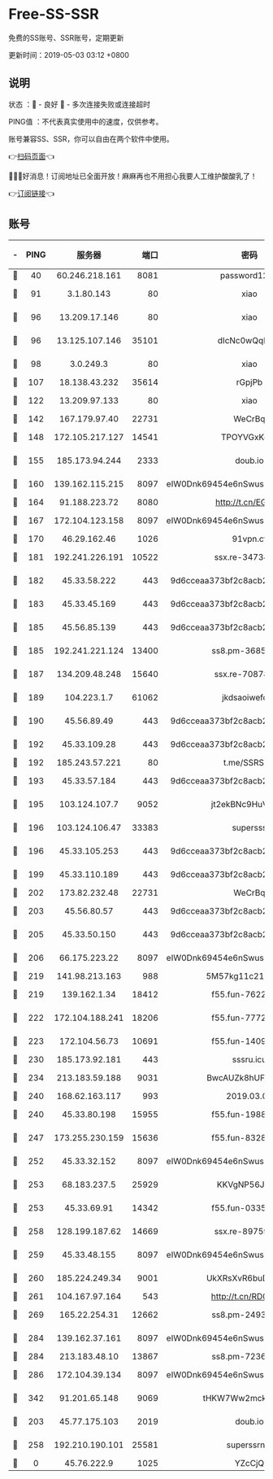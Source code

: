 # Free-SS-SSR

免费的SS账号、SSR账号，定期更新

更新时间：2019-05-03 03:12 +0800

## 说明

状态     ：🙂 - 良好 🙁 - 多次连接失败或连接超时

PING值   ：不代表真实使用中的速度，仅供参考。

账号兼容SS、SSR，你可以自由在两个软件中使用。

👉[扫码页面](https://liesauer.github.io/Free-SS-SSR/)👈

🎉🎉🎉好消息！订阅地址已全面开放！麻麻再也不用担心我要人工维护酸酸乳了！

👉[订阅链接](https://www.liesauer.net/yogurt/subscribe?ACCESS_TOKEN=DAYxR3mMaZAsaqUb)👈

## 账号

|-|PING|服务器|端口|密码|加密方式|区域|
|:----:|:----:|:-----:|-----:|:----:|:----:|:----:|
|🙂|40|60.246.218.161|8081|password1234|chacha20|CN|
|🙂|91|3.1.80.143|80|xiao|aes-128-ctr|SG|
|🙂|96|13.209.17.146|80|xiao|aes-128-ctr|KR|
|🙂|96|13.125.107.146|35101|dIcNc0wQqMzU|aes-256-cfb|KR|
|🙂|98|3.0.249.3|80|xiao|aes-128-ctr|SG|
|🙂|107|18.138.43.232|35614|rGpjPb|rc4-md5|SG|
|🙂|122|13.209.97.133|80|xiao|aes-128-ctr|KR|
|🙂|142|167.179.97.40|22731|WeCrBq|rc4-md5|JP|
|🙂|148|172.105.217.127|14541|TPOYVGxKglpi|aes-256-cfb|JP|
|🙂|155|185.173.94.244|2333|doub.io|aes-128-ctr|RU|
|🙂|160|139.162.115.215|8097|eIW0Dnk69454e6nSwuspv9DmS201tQ0D|aes-256-cfb|JP|
|🙂|164|91.188.223.72|8080|http://t.cn/EGJIyrl|rc4-md5|RU|
|🙂|167|172.104.123.158|8097|eIW0Dnk69454e6nSwuspv9DmS201tQ0D|aes-256-cfb|JP|
|🙂|170|46.29.162.46|1026|91vpn.cf|rc4-md5|RU|
|🙂|181|192.241.226.191|10522|ssx.re-34734043|aes-256-cfb|US|
|🙂|182|45.33.58.222|443|9d6cceaa373bf2c8acb22e60b6a58be6|aes-256-cfb|US|
|🙂|183|45.33.45.169|443|9d6cceaa373bf2c8acb22e60b6a58be6|aes-256-cfb|US|
|🙂|185|45.56.85.139|443|9d6cceaa373bf2c8acb22e60b6a58be6|aes-256-cfb|US|
|🙂|185|192.241.221.124|13400|ss8.pm-36858773|aes-256-cfb|US|
|🙂|187|134.209.48.248|15640|ssx.re-70878425|aes-256-cfb|US|
|🙂|189|104.223.1.7|61062|jkdsaoiwefdsa|aes-256-cfb|US|
|🙂|190|45.56.89.49|443|9d6cceaa373bf2c8acb22e60b6a58be6|aes-256-cfb|US|
|🙂|192|45.33.109.28|443|9d6cceaa373bf2c8acb22e60b6a58be6|aes-256-cfb|US|
|🙂|192|185.243.57.221|80|t.me/SSRSUB|rc4-md5|US|
|🙂|193|45.33.57.184|443|9d6cceaa373bf2c8acb22e60b6a58be6|aes-256-cfb|US|
|🙂|195|103.124.107.7|9052|jt2ekBNc9HuVtm2a|aes-256-cfb|US|
|🙂|196|103.124.106.47|33383|supersss|aes-256-cfb|US|
|🙂|196|45.33.105.253|443|9d6cceaa373bf2c8acb22e60b6a58be6|aes-256-cfb|US|
|🙂|199|45.33.110.189|443|9d6cceaa373bf2c8acb22e60b6a58be6|aes-256-cfb|US|
|🙂|202|173.82.232.48|22731|WeCrBq|rc4-md5|US|
|🙂|203|45.56.80.57|443|9d6cceaa373bf2c8acb22e60b6a58be6|aes-256-cfb|US|
|🙂|205|45.33.50.150|443|9d6cceaa373bf2c8acb22e60b6a58be6|aes-256-cfb|US|
|🙂|206|66.175.223.22|8097|eIW0Dnk69454e6nSwuspv9DmS201tQ0D|aes-256-cfb|US|
|🙂|219|141.98.213.163|988|5M57kg11c214qDmK|chacha20|KR|
|🙂|219|139.162.1.34|18412|f55.fun-76221850|aes-256-cfb|SG|
|🙂|222|172.104.188.241|18206|f55.fun-77724567|aes-256-cfb|SG|
|🙂|223|172.104.56.73|10691|f55.fun-14099948|aes-256-cfb|SG|
|🙂|230|185.173.92.181|443|sssru.icu|rc4-md5|RU|
|🙂|234|213.183.59.188|9031|BwcAUZk8hUFAkDGN|aes-256-cfb|NL|
|🙂|240|168.62.163.117|993|2019.03.07|rc4-md5|US|
|🙂|240|45.33.80.198|15955|f55.fun-19883700|aes-256-cfb|US|
|🙂|247|173.255.230.159|15636|f55.fun-83286338|aes-256-cfb|US|
|🙂|252|45.33.32.152|8097|eIW0Dnk69454e6nSwuspv9DmS201tQ0D|aes-256-cfb|US|
|🙂|253|68.183.237.5|25929|KKVgNP56JeYW|aes-256-cfb|SG|
|🙂|253|45.33.69.91|14342|f55.fun-03357689|aes-256-cfb|US|
|🙂|258|128.199.187.62|14669|ssx.re-89759898|aes-256-cfb|SG|
|🙂|259|45.33.48.155|8097|eIW0Dnk69454e6nSwuspv9DmS201tQ0D|aes-256-cfb|US|
|🙂|260|185.224.249.34|9001|UkXRsXvR6buDMG2Y|aes-256-cfb|RU|
|🙂|261|104.167.97.164|543|http://t.cn/RD0D7sx|rc4-md5|CA|
|🙂|269|165.22.254.31|12662|ss8.pm-24934298|aes-256-cfb|SG|
|🙂|284|139.162.37.161|8097|eIW0Dnk69454e6nSwuspv9DmS201tQ0D|aes-256-cfb|SG|
|🙂|284|213.183.48.10|13867|ss8.pm-72362652|rc4-md5|RU|
|🙂|286|172.104.39.134|8097|eIW0Dnk69454e6nSwuspv9DmS201tQ0D|aes-256-cfb|SG|
|🙂|342|91.201.65.148|9069|tHKW7Ww2mck9CHQG|aes-256-cfb|IT|
|🙂|203|45.77.175.103|2019|doub.io|aes-128-ctr|SG|
|🙂|258|192.210.190.101|25581|superssrnet|aes-256-cfb|US|
|🙁|0|45.76.222.9|1025|YZcCjQ|rc4-md5|JP|
